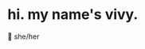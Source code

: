 # hi. my name's vivy.

<!--**vivilua/vivilua** is a ✨ _special_ ✨ repository because its `README.md` (this file) appears on your GitHub profile.-->

💓 she/her

<!--
- 🔭 I’m currently working on ...
- 🌱 I’m currently learning ...
- 👯 I’m looking to collaborate on ...
- 🤔 I’m looking for help with ...
- 💬 Ask me about ...
- 📫 How to reach me: ...
- 😄 Pronouns: ...
- ⚡ Fun fact: ...
-->
